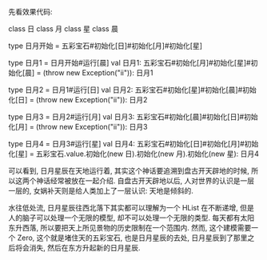 先看效果代码:

class 日
class 月
class 星
class 晨

type 日月开始 = 五彩宝石#初始化[日]#初始化[月]#初始化[星]

type 日月1 = 日月开始#运行[晨]
val 日月1: 五彩宝石#初始化[月]#初始化[星]#初始化[晨] = (throw new Exception("ii")): 日月1

type 日月2 = 日月1#运行[日]
val 日月2: 五彩宝石#初始化[星]#初始化[晨]#初始化[日] = (throw new Exception("ii")): 日月2

type 日月3 = 日月2#运行[月]
val 日月3: 五彩宝石#初始化[晨]#初始化[日]#初始化[月] = (throw new Exception("ii")): 日月3

type 日月4 = 日月3#运行[星]
val 日月4: 五彩宝石#初始化[日]#初始化[月]#初始化[星] = 五彩宝石.value.初始化(new 日).初始化(new 月).初始化(new 星): 日月4

可以看到, 日月星辰在天地运行着, 其实这个神话要追溯到盘古开天辟地的时候, 所以这两个神话经常被放在一起介绍. 自盘古开天辟地以后, 人对世界的认识是一层一层的, 女娲补天则是给人类加上了一层认识: 天地是倾斜的.

水往低处流, 日月星辰往西北落下其实都可以理解为一个 HList 在不断递增, 但是人的脑子可以处理一个无限的模型, 却不可以处理一个无限的类型. 每天都有太阳东升西落, 所以要把天上所见景物的历史限制在一个范围内. 然而, 这个建模需要一个 Zero, 这个就是堵住天的五彩宝石, 也是日月星辰的去处, 日月星辰到了那里之后将会消失, 然后在东方升起新的日月星辰.